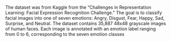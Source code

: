 The dataset was from Kaggle from the “Challenges in Representation Learning: Facial Expression Recognition Challenge.” 
The goal is to classify facial images into one of seven emotions: Angry, Disgust, Fear, Happy, Sad, Surprise, and Neutral. 
The dataset contains 35,887 48x48 grayscale images of human faces. 
Each image is annotated with an emotion label ranging from 0 to 6, corresponding to the seven emotion classes
